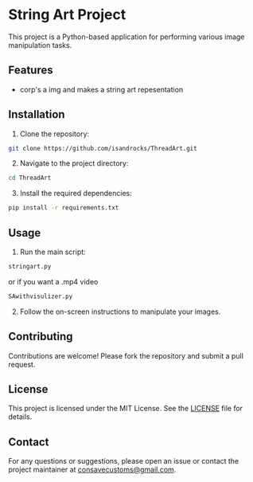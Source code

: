 # String Art Project

This project is a Python-based application for performing various image manipulation tasks.

## Features

- corp's a img and makes a string art repesentation 

## Installation

1. Clone the repository:
  ```sh
  git clone https://github.com/isandrocks/ThreadArt.git
  ```
2. Navigate to the project directory:
  ```sh
  cd ThreadArt
  ```
3. Install the required dependencies:
  ```sh
  pip install -r requirements.txt
  ```

## Usage

1. Run the main script:
  ```sh
  stringart.py
  ```
  or if you want a .mp4 video
  ```sh
  SAwithvisulizer.py
  ```
2. Follow the on-screen instructions to manipulate your images.

## Contributing

Contributions are welcome! Please fork the repository and submit a pull request.

## License

This project is licensed under the MIT License. See the [LICENSE](LICENSE) file for details.

## Contact

For any questions or suggestions, please open an issue or contact the project maintainer at consavecustoms@gmail.com.